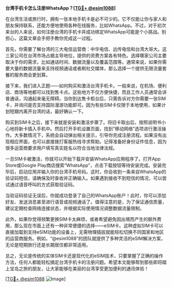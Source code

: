 **台湾手机卡怎么注册WhatsApp？[[TG💪+ @esim1088](https://t.me/s/esim1088)]**

在台湾生活或旅行时，拥有一张本地手机卡是必不可少的。它不仅能让你与家人和朋友保持联系，还能方便地使用各种在线服务，比如WhatsApp。不过，对于初次来台的人来说，如何注册台湾的手机卡并成功绑定WhatsApp可能是个小挑战。别担心，这篇文章会手把手教你完成这一过程。

首先，你需要了解台湾的三大电信运营商：中华电信、远传电信和台湾大哥大。这三家公司在台湾市场占据主导地位，提供的资费方案各有特色。选择哪家公司主要取决于你的需求，比如通话时间、数据流量以及覆盖范围等。通常来说，如果你需要大量的数据流量来支持视频通话或者刷社交媒体，那么选择一个提供无限流量套餐的服务商会更划算。

接下来，我们进入正题——如何购买和激活台湾手机卡。一般来说，在机场、便利店、商场等地都可以找到售卡点。这些地方不仅方便快捷，而且工作人员通常会讲普通话，沟通起来毫无障碍。当你到达售卡柜台后，只需告诉对方你需要一张SIM卡，并询问是否支持国际漫游功能即可。因为有些SIM卡仅限于本地使用，如果计划短期内离开台湾的话，最好确认一下。

购买到SIM卡之后，接下来就是安装和激活步骤了。将旧卡取出后，按照说明书小心地将新卡插入手机中。然后打开手机设置页面，找到“移动网络”选项进行激活操作。大多数情况下，系统会自动弹出相关提示，引导你完成注册流程。如果没有出现相应界面，也可以直接拨打客服热线寻求帮助。记得准备好身份证件信息，因为很多运营商要求用户填写真实姓名以符合当地法律法规。

一旦SIM卡被激活，你就可以开始下载并安装WhatsApp应用程序了。打开App Store或Google Play商店搜索“WhatsApp”，点击下载按钮等待安装完成。安装完毕后，启动应用并输入你的台湾手机号码。这时，你会收到一条来自WhatsApp的验证码短信，请确保及时查收并正确输入。如果遇到接收不到短信的情况，可以尝试通过语音呼叫的方式获取验证码。

当验证码验证无误后，你就成功登录了自己的WhatsApp账户！此时，你可以添加好友、发送消息甚至进行语音或视频通话了。值得注意的是，为了保证通信质量，建议定期检查网络连接状态，并根据实际使用情况调整数据流量限制。

此外，如果你觉得频繁更换SIM卡太麻烦，或者希望避免因出境而产生的额外费用，那么现在市面上还有一种非常便捷的选择——eSIM卡。这种虚拟SIM卡可以直接加载到支持eSIM功能的设备上，无需物理插拔就能轻松切换不同国家和地区的运营商服务。例如，“@esim1088”的团队就提供了多种灵活的eSIM解决方案，无论是短期旅行还是长期居住都非常适用。

总之，无论是传统的实体SIM卡还是现代化的eSIM技术，只要掌握了正确的操作方法，任何人都能轻松搞定台湾手机卡的注册问题。希望本文能够帮到那些即将踏上宝岛之旅的朋友，让大家能够在美丽的台湾享受更加便利的通讯体验！

[[TG💪+ @esim1088](https://t.me/s/esim1088) ![Image](https://i.postimg.cc/4NQfJmqS/Snipaste-2025-05-13-00-14-12.png)]